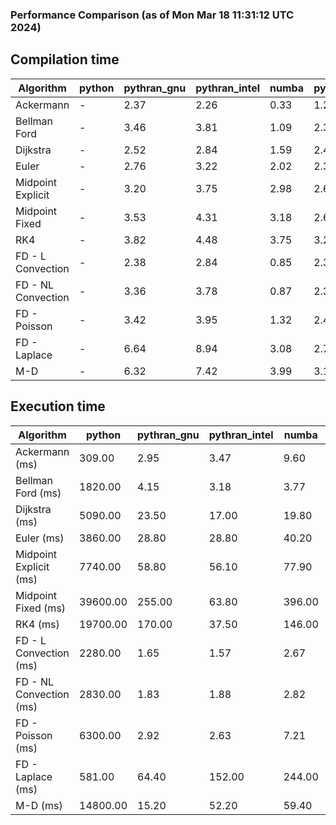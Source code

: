 ### Performance Comparison (as of Mon Mar 18 11:31:12 UTC 2024)
## Compilation time
Algorithm                 | python                    | pythran_gnu               | pythran_intel             | numba                     | pyccel_fortran_gnu        | pyccel_c_gnu              | pyccel_fortran_intel      | pyccel_c_intel           
------------------------- | ------------------------- | ------------------------- | ------------------------- | ------------------------- | ------------------------- | ------------------------- | ------------------------- | -------------------------
Ackermann                 | -                         | 2.37                      | 2.26                      | 0.33                      | 1.27                      | 1.27                      | 1.35                      | 1.31                     
Bellman Ford              | -                         | 3.46                      | 3.81                      | 1.09                      | 2.39                      | 2.56                      | 2.49                      | 3.33                     
Dijkstra                  | -                         | 2.52                      | 2.84                      | 1.59                      | 2.44                      | 2.60                      | 2.58                      | 3.38                     
Euler                     | -                         | 2.76                      | 3.22                      | 2.02                      | 2.34                      | 2.54                      | 2.45                      | 3.31                     
Midpoint Explicit         | -                         | 3.20                      | 3.75                      | 2.98                      | 2.62                      | 2.79                      | 2.73                      | 3.56                     
Midpoint Fixed            | -                         | 3.53                      | 4.31                      | 3.18                      | 2.64                      | 2.85                      | 2.82                      | 3.71                     
RK4                       | -                         | 3.82                      | 4.48                      | 3.75                      | 3.20                      | 3.40                      | 3.30                      | 4.15                     
FD - L Convection         | -                         | 2.38                      | 2.84                      | 0.85                      | 2.31                      | 2.54                      | 2.47                      | 3.30                     
FD - NL Convection        | -                         | 3.36                      | 3.78                      | 0.87                      | 2.33                      | 2.52                      | 2.49                      | 3.30                     
FD - Poisson              | -                         | 3.42                      | 3.95                      | 1.32                      | 2.43                      | 2.62                      | 2.99                      | 3.35                     
FD - Laplace              | -                         | 6.64                      | 8.94                      | 3.08                      | 2.75                      | 2.97                      | 3.02                      | 3.85                     
M-D                       | -                         | 6.32                      | 7.42                      | 3.99                      | 3.11                      | 3.17                      | 3.30                      | 4.25                     

## Execution time
Algorithm                 | python                    | pythran_gnu               | pythran_intel             | numba                     | pyccel_fortran_gnu        | pyccel_c_gnu              | pyccel_fortran_intel      | pyccel_c_intel           
------------------------- | ------------------------- | ------------------------- | ------------------------- | ------------------------- | ------------------------- | ------------------------- | ------------------------- | -------------------------
Ackermann (ms)            | 309.00                    | 2.95                      | 3.47                      | 9.60                      | 1.50                      | 1.54                      | 7.96                      | 3.92                     
Bellman Ford (ms)         | 1820.00                   | 4.15                      | 3.18                      | 3.77                      | 2.94                      | 5.98                      | 4.44                      | 18.00                    
Dijkstra (ms)             | 5090.00                   | 23.50                     | 17.00                     | 19.80                     | 18.80                     | 30.70                     | 23.60                     | 23.10                    
Euler (ms)                | 3860.00                   | 28.80                     | 28.80                     | 40.20                     | 14.80                     | 142.00                    | 14.20                     | 127.00                   
Midpoint Explicit (ms)    | 7740.00                   | 58.80                     | 56.10                     | 77.90                     | 22.40                     | 280.00                    | 16.40                     | 250.00                   
Midpoint Fixed (ms)       | 39600.00                  | 255.00                    | 63.80                     | 396.00                    | 75.30                     | 1400.00                   | 60.40                     | 1220.00                  
RK4 (ms)                  | 19700.00                  | 170.00                    | 37.50                     | 146.00                    | 35.10                     | 484.00                    | 38.00                     | 410.00                   
FD - L Convection (ms)    | 2280.00                   | 1.65                      | 1.57                      | 2.67                      | 1.48                      | 1.61                      | 1.53                      | 3.69                     
FD - NL Convection (ms)   | 2830.00                   | 1.83                      | 1.88                      | 2.82                      | 1.65                      | 1.99                      | 1.52                      | 3.70                     
FD - Poisson (ms)         | 6300.00                   | 2.92                      | 2.63                      | 7.21                      | 2.77                      | 3.72                      | 2.67                      | 8.89                     
FD - Laplace (ms)         | 581.00                    | 64.40                     | 152.00                    | 244.00                    | 62.40                     | 308.00                    | 63.60                     | 304.00                   
M-D (ms)                  | 14800.00                  | 15.20                     | 52.20                     | 59.40                     | 53.30                     | 59.60                     | 72.20                     | 60.30                    
